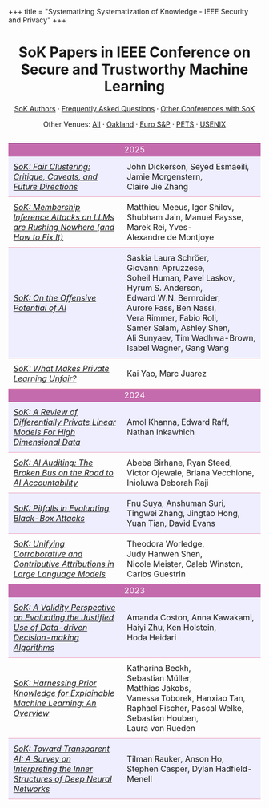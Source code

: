 +++
title = "Systematizing Systematization of Knowledge - IEEE Security and Privacy"
+++

# <center>SoK Papers in IEEE Conference on Secure and Trustworthy Machine Learning</center>

   <center>   

[SoK Authors](/authors) &middot; [Frequently Asked Questions](http://oakland31.cs.virginia.edu/sokfaq.html) &middot;
[Other Conferences with SoK](/others)<Br>

Other Venues: [All](/) &middot; [Oakland](/oakland) &middot; [Euro S&amp;P](/eurosp) &middot; [PETS](/pets) &middot; [USENIX](/usenix) <br>
   </center>


##



   <table> <tr bgcolor="C46BAE"><td colspan="2" style="bgcolor: #C46BAE; text-align: center; color: #FFFFFF">2025</td></tr><tr bgcolor="EEEEFE"><td width="45%" style="padding: 10px; border-bottom: 1px solid #EDA4BD;"><a href="https://arxiv.org/abs/2406.15960"><em>SoK: Fair Clustering: Critique, Caveats, and Future Directions</em></a></td><td style="padding: 10px; border-bottom: 1px solid #EDA4BD;">John&nbsp;Dickerson, Seyed&nbsp;Esmaeili, Jamie&nbsp;Morgenstern, Claire&nbsp;Jie&nbsp;Zhang</td></tr><tr><td width="45%" style="padding: 10px; border-bottom: 1px solid #EDA4BD;"><a href="https://arxiv.org/abs/2406.17975"><em>SoK: Membership Inference Attacks on LLMs are Rushing Nowhere (and How to Fix It)</em></a></td><td style="padding: 10px; border-bottom: 1px solid #EDA4BD;">Matthieu&nbsp;Meeus, Igor&nbsp;Shilov, Shubham&nbsp;Jain, Manuel&nbsp;Faysse, Marek&nbsp;Rei, Yves-Alexandre&nbsp;de&nbsp;Montjoye</td></tr><tr bgcolor="EEEEFE"><td width="45%" style="padding: 10px; border-bottom: 1px solid #EDA4BD;"><a href="https://arxiv.org/abs/2412.18442"><em>SoK: On the Offensive Potential of AI</em></a></td><td style="padding: 10px; border-bottom: 1px solid #EDA4BD;">Saskia&nbsp;Laura&nbsp;Schr&ouml;er, Giovanni&nbsp;Apruzzese, Soheil&nbsp;Human, Pavel&nbsp;Laskov, Hyrum&nbsp;S.&nbsp;Anderson, Edward&nbsp;W.N.&nbsp;Bernroider, Aurore&nbsp;Fass, Ben&nbsp;Nassi, Vera&nbsp;Rimmer, Fabio&nbsp;Roli, Samer&nbsp;Salam, Ashley&nbsp;Shen, Ali&nbsp;Sunyaev, Tim&nbsp;Wadhwa-Brown, Isabel&nbsp;Wagner, Gang&nbsp;Wang</td></tr><tr><td width="45%" style="padding: 10px; border-bottom: 1px solid #EDA4BD;"><a href="https://arxiv.org/abs/2501.14414"><em>SoK: What Makes Private Learning Unfair?</em></a></td><td style="padding: 10px; border-bottom: 1px solid #EDA4BD;">Kai&nbsp;Yao, Marc&nbsp;Juarez</td></tr><tr bgcolor="C46BAE"><td colspan="2" style="bgcolor: #C46BAE; text-align: center; color: #FFFFFF">2024</td></tr><tr bgcolor="EEEEFE"><td width="45%" style="padding: 10px; border-bottom: 1px solid #EDA4BD;"><a href="https://openreview.net/forum?id=zbVUP5HvKI"><em>SoK: A Review of Differentially Private Linear Models For High Dimensional Data</em></a></td><td style="padding: 10px; border-bottom: 1px solid #EDA4BD;">Amol&nbsp;Khanna, Edward&nbsp;Raff, Nathan&nbsp;Inkawhich</td></tr><tr><td width="45%" style="padding: 10px; border-bottom: 1px solid #EDA4BD;"><a href="https://openreview.net/forum?id=TmagEd33w3"><em>SoK: AI Auditing: The Broken Bus on the Road to AI Accountability</em></a></td><td style="padding: 10px; border-bottom: 1px solid #EDA4BD;">Abeba&nbsp;Birhane, Ryan&nbsp;Steed, Victor&nbsp;Ojewale, Briana&nbsp;Vecchione, Inioluwa&nbsp;Deborah&nbsp;Raji</td></tr><tr bgcolor="EEEEFE"><td width="45%" style="padding: 10px; border-bottom: 1px solid #EDA4BD;"><a href="https://openreview.net/forum?id=LdUe8dd6qz"><em>SoK: Pitfalls in Evaluating Black-Box Attacks</em></a></td><td style="padding: 10px; border-bottom: 1px solid #EDA4BD;">Fnu&nbsp;Suya, Anshuman&nbsp;Suri, Tingwei&nbsp;Zhang, Jingtao&nbsp;Hong, Yuan&nbsp;Tian, David&nbsp;Evans</td></tr><tr><td width="45%" style="padding: 10px; border-bottom: 1px solid #EDA4BD;"><a href="https://openreview.net/forum?id=IgMoqdbReu"><em>SoK: Unifying Corroborative and Contributive Attributions in Large Language Models</em></a></td><td style="padding: 10px; border-bottom: 1px solid #EDA4BD;">Theodora&nbsp;Worledge, Judy&nbsp;Hanwen&nbsp;Shen, Nicole&nbsp;Meister, Caleb&nbsp;Winston, Carlos&nbsp;Guestrin</td></tr><tr bgcolor="C46BAE"><td colspan="2" style="bgcolor: #C46BAE; text-align: center; color: #FFFFFF">2023</td></tr><tr bgcolor="EEEEFE"><td width="45%" style="padding: 10px; border-bottom: 1px solid #EDA4BD;"><a href="https://openreview.net/forum?id=LghfT9-phCc"><em>SoK: A Validity Perspective on Evaluating the Justified Use of Data-driven Decision-making Algorithms</em></a></td><td style="padding: 10px; border-bottom: 1px solid #EDA4BD;">Amanda&nbsp;Coston, Anna&nbsp;Kawakami, Haiyi&nbsp;Zhu, Ken&nbsp;Holstein, Hoda&nbsp;Heidari</td></tr><tr><td width="45%" style="padding: 10px; border-bottom: 1px solid #EDA4BD;"><a href="https://openreview.net/forum?id=1KE7TlU4bOt"><em>SoK: Harnessing Prior Knowledge for Explainable Machine Learning: An Overview</em></a></td><td style="padding: 10px; border-bottom: 1px solid #EDA4BD;">Katharina&nbsp;Beckh, Sebastian&nbsp;M&uuml;ller, Matthias&nbsp;Jakobs, Vanessa&nbsp;Toborek, Hanxiao&nbsp;Tan, Raphael&nbsp;Fischer, Pascal&nbsp;Welke, Sebastian&nbsp;Houben, Laura&nbsp;von&nbsp;Rueden</td></tr><tr bgcolor="EEEEFE"><td width="45%" style="padding: 10px; border-bottom: 1px solid #EDA4BD;"><a href="https://openreview.net/forum?id=8C5zt-0Utdn"><em>SoK: Toward Transparent AI: A Survey on Interpreting the Inner Structures of Deep Neural Networks</em></a></td><td style="padding: 10px; border-bottom: 1px solid #EDA4BD;">Tilman&nbsp;Rauker, Anson&nbsp;Ho, Stephen&nbsp;Casper, Dylan&nbsp;Hadfield-Menell</td></tr>   </table>